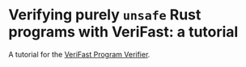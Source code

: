 # Verifying purely `unsafe` Rust programs with VeriFast: a tutorial

A tutorial for the [VeriFast Program Verifier](https://github.com/verifast/verifast).
